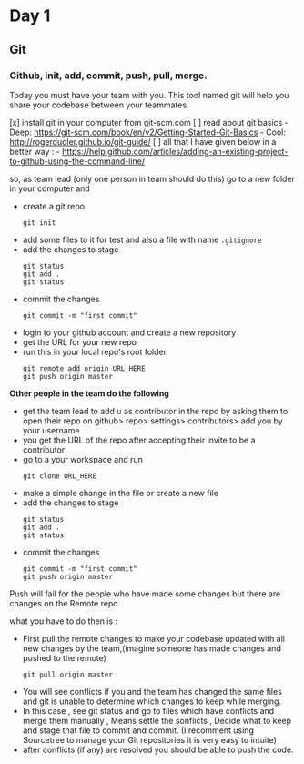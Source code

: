 # Day 1

## **Git**
### Github, init, add, commit, push, pull, merge.

Today you must have your team with you. This tool named git will help you share your codebase between your teammates. 

[x] install git in your computer from git-scm.com
[ ] read about git basics
	- Deep: https://git-scm.com/book/en/v2/Getting-Started-Git-Basics
	- Cool: http://rogerdudler.github.io/git-guide/
[ ] all that I have given below in a better way : 
	- https://help.github.com/articles/adding-an-existing-project-to-github-using-the-command-line/

so, as team lead (only one person in team should do this) go to a new folder in your computer and 
- create a git repo.
	```
	git init
	``` 
- add some files to it for test and also a file with name ```.gitignore```
- add the changes to stage 
	```
	git status
	git add . 
	git status
	```
- commit the changes
	```
	git commit -m "first commit"
	```
- login to your github account and create a new repository
- get the URL for your new repo
- run this in your local repo's root folder 
	```
	git remote add origin URL_HERE
	git push origin master
	```

**Other people in the team do the following**

- get the team lead to add u as contributor in the repo by asking them to open their repo on github> repo> settings> contributors> add you by your username
- you get the URL of the repo after accepting their invite to be a contributor
- go to a your workspace and run
	```
	git clone URL_HERE
	```
- make a simple change in the file or create a new file
- add the changes to stage 
	```
	git status
	git add . 
	git status
	```
- commit the changes
	```
	git commit -m "first commit"
	git push origin master
	```

Push will fail for the people who have made some changes but there are changes on the Remote repo

what you have to do then is : 

- First pull the remote changes to make your codebase updated with all new changes by the team,(imagine someone has made changes and pushed to the remote)
	```
	git pull origin master	
	```
- You will see conflicts if you and the team has changed the same files and git is unable to determine which changes to keep while merging. 
- In this case , see git status and go to files which have conflicts and merge them manually , Means settle the sonflicts , Decide what to keep and stage that file to commit and commit. 
 (I recomment using Sourcetree to manage your Git repositories it is very easy to intuite)
- after conflicts (if any) are resolved you should be able to push the code.  